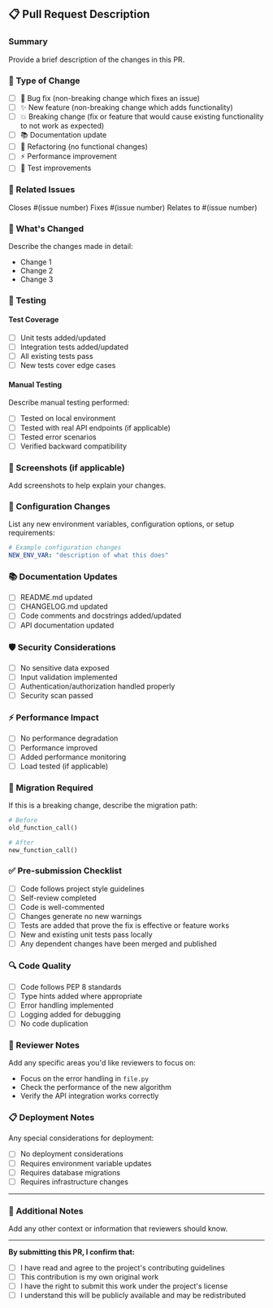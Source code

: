 ## 📋 Pull Request Description

### Summary
Provide a brief description of the changes in this PR.

### 🎯 Type of Change
- [ ] 🐛 Bug fix (non-breaking change which fixes an issue)
- [ ] ✨ New feature (non-breaking change which adds functionality)
- [ ] 💥 Breaking change (fix or feature that would cause existing functionality to not work as expected)
- [ ] 📚 Documentation update
- [ ] 🔧 Refactoring (no functional changes)
- [ ] ⚡ Performance improvement
- [ ] 🧪 Test improvements

### 🔗 Related Issues
Closes #(issue number)
Fixes #(issue number)
Relates to #(issue number)

### 🚀 What's Changed
Describe the changes made in detail:

- Change 1
- Change 2
- Change 3

### 🧪 Testing

#### Test Coverage
- [ ] Unit tests added/updated
- [ ] Integration tests added/updated
- [ ] All existing tests pass
- [ ] New tests cover edge cases

#### Manual Testing
Describe manual testing performed:
- [ ] Tested on local environment
- [ ] Tested with real API endpoints (if applicable)
- [ ] Tested error scenarios
- [ ] Verified backward compatibility

### 📸 Screenshots (if applicable)
Add screenshots to help explain your changes.

### 🔧 Configuration Changes
List any new environment variables, configuration options, or setup requirements:

```yaml
# Example configuration changes
NEW_ENV_VAR: "description of what this does"
```

### 📚 Documentation Updates
- [ ] README.md updated
- [ ] CHANGELOG.md updated
- [ ] Code comments and docstrings added/updated
- [ ] API documentation updated

### 🛡️ Security Considerations
- [ ] No sensitive data exposed
- [ ] Input validation implemented
- [ ] Authentication/authorization handled properly
- [ ] Security scan passed

### ⚡ Performance Impact
- [ ] No performance degradation
- [ ] Performance improved
- [ ] Added performance monitoring
- [ ] Load tested (if applicable)

### 🔄 Migration Required
If this is a breaking change, describe the migration path:

```python
# Before
old_function_call()

# After  
new_function_call()
```

### ✅ Pre-submission Checklist
- [ ] Code follows project style guidelines
- [ ] Self-review completed
- [ ] Code is well-commented
- [ ] Changes generate no new warnings
- [ ] Tests are added that prove the fix is effective or feature works
- [ ] New and existing unit tests pass locally
- [ ] Any dependent changes have been merged and published

### 🔍 Code Quality
- [ ] Code follows PEP 8 standards
- [ ] Type hints added where appropriate
- [ ] Error handling implemented
- [ ] Logging added for debugging
- [ ] No code duplication

### 🎯 Reviewer Notes
Add any specific areas you'd like reviewers to focus on:

- Focus on the error handling in `file.py`
- Check the performance of the new algorithm
- Verify the API integration works correctly

### 📋 Deployment Notes
Any special considerations for deployment:

- [ ] No deployment considerations
- [ ] Requires environment variable updates
- [ ] Requires database migrations
- [ ] Requires infrastructure changes

---

### 📝 Additional Notes
Add any other context or information that reviewers should know.

---

**By submitting this PR, I confirm that:**
- [ ] I have read and agree to the project's contributing guidelines
- [ ] This contribution is my own original work
- [ ] I have the right to submit this work under the project's license
- [ ] I understand this will be publicly available and may be redistributed
